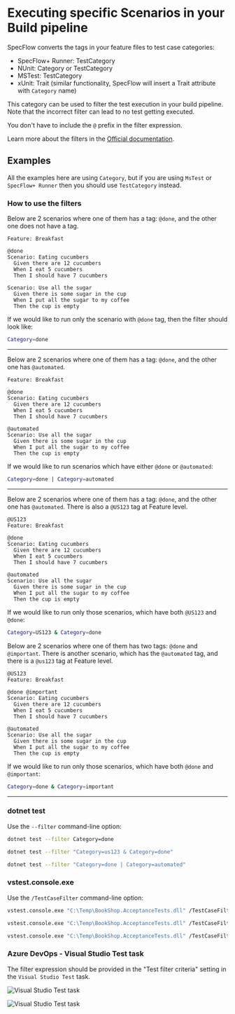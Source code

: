 # Executing specific Scenarios in your Build pipeline

SpecFlow converts the tags in your feature files to test case categories:

- SpecFlow+ Runner: TestCategory
- NUnit: Category or TestCategory
- MSTest: TestCategory
- xUnit: Trait (similar functionality, SpecFlow will insert a Trait attribute with `Category` name)

This category can be used to filter the test execution in your build pipeline. Note that the incorrect filter can lead to no test getting executed.

You don't have to include the `@` prefix in the filter expression.

Learn more about the filters in the [Official documentation](https://docs.microsoft.com/en-us/dotnet/core/testing/selective-unit-tests?pivots=xunit).

## Examples

All the examples here are using `Category`, but if you are using `MsTest` or `SpecFlow+ Runner` then you should use `TestCategory` instead.

### How to use the filters

Below are 2 scenarios where one of them has a tag: `@done`, and the other one does not have a tag.

```gherkin
Feature: Breakfast

@done
Scenario: Eating cucumbers
  Given there are 12 cucumbers
  When I eat 5 cucumbers
  Then I should have 7 cucumbers

Scenario: Use all the sugar
  Given there is some sugar in the cup
  When I put all the sugar to my coffee
  Then the cup is empty
```

If we would like to run only the scenario with `@done` tag, then the filter should look like:

```bash
Category=done
```

---

Below are 2 scenarios where one of them has a tag: `@done`, and the other one has `@automated`.

```gherkin
Feature: Breakfast

@done
Scenario: Eating cucumbers
  Given there are 12 cucumbers
  When I eat 5 cucumbers
  Then I should have 7 cucumbers

@automated
Scenario: Use all the sugar
  Given there is some sugar in the cup
  When I put all the sugar to my coffee
  Then the cup is empty
```

If we would like to run scenarios which have either `@done` or `@automated`:

```bash
Category=done | Category=automated
```

---

Below are 2 scenarios where one of them has a tag: `@done`, and the other one has `@automated`. There is also a `@US123` tag at Feature level.

```gherkin
@US123
Feature: Breakfast

@done
Scenario: Eating cucumbers
  Given there are 12 cucumbers
  When I eat 5 cucumbers
  Then I should have 7 cucumbers

@automated
Scenario: Use all the sugar
  Given there is some sugar in the cup
  When I put all the sugar to my coffee
  Then the cup is empty
```

If we would like to run only those scenarios, which have both `@US123` and `@done`:

```bash
Category=US123 & Category=done
```

Below are 2 scenarios where one of them has two tags: `@done` and `@important`. There is another scenario, which has the `@automated` tag, and there is a `@us123` tag at Feature level.

```gherkin
@US123
Feature: Breakfast

@done @important
Scenario: Eating cucumbers
  Given there are 12 cucumbers
  When I eat 5 cucumbers
  Then I should have 7 cucumbers

@automated
Scenario: Use all the sugar
  Given there is some sugar in the cup
  When I put all the sugar to my coffee
  Then the cup is empty
```

If we would like to run only those scenarios, which have both `@done` and `@important`:

```bash
Category=done & Category=important
```

---

### dotnet test

Use the `--filter` command-line option:

```bash
dotnet test --filter Category=done
```

```bash
dotnet test --filter "Category=us123 & Category=done"
```

```bash
dotnet test --filter "Category=done | Category=automated"
```

### vstest.console.exe

Use the `/TestCaseFilter` command-line option:

```bash
vstest.console.exe "C:\Temp\BookShop.AcceptanceTests.dll" /TestCaseFilter:"Category=done"
```

```bash
vstest.console.exe "C:\Temp\BookShop.AcceptanceTests.dll" /TestCaseFilter:"Category=us123 & Category=done"
```

```bash
vstest.console.exe "C:\Temp\BookShop.AcceptanceTests.dll" /TestCaseFilter:"Category=done | Category=automated"
```

### Azure DevOps - Visual Studio Test task

The filter expression should be provided in the "Test filter criteria" setting in the `Visual Studio Test` task.

![Visual Studio Test task](/_static/images/vstest-task-filter1.png)

![Visual Studio Test task](/_static/images/vstest-task-filter2.png)
